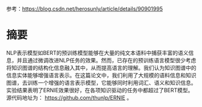 参考：https://blog.csdn.net/herosunly/article/details/90901995
# 摘要
NLP表示模型如BERT的预训练模型能够在大量的纯文本语料中捕获丰富的语义信息，并且通过微调改进NLP任务的效果。然而，已存在的预训练语言模型很少考虑将知识图谱的结构化信息融入其中，从而提高语言的理解。我们认为知识图谱中的信息实体能够增强语言表示。在这篇论文中，我们利用了大规模的语料信息和知识图谱，去训练一个增强的语言表示模型，它能够同时利用词汇、语义和知识信息。实验结果表明了ERNIE效果很好，在各项知识驱动的任务中都超过了BERT模型。源代码地址为： https://github.com/thunlp/ERNIE 。
